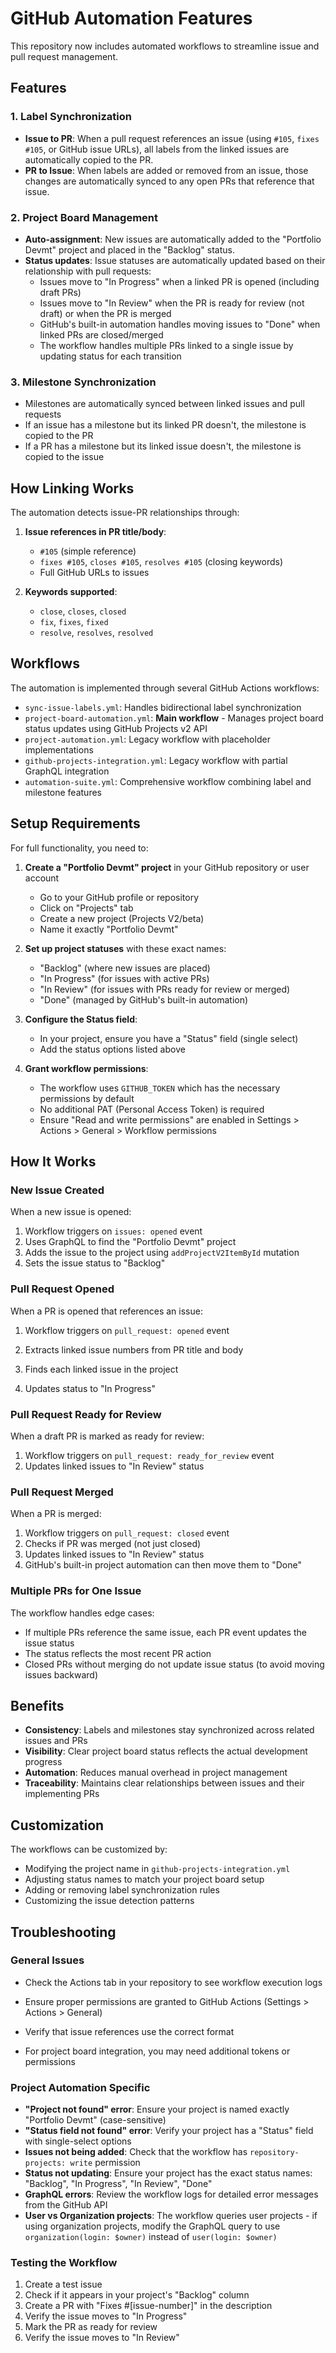 # GitHub Automation Features

This repository now includes automated workflows to streamline issue and pull request management.

## Features

### 1. Label Synchronization

- **Issue to PR**: When a pull request references an issue (using `#105`, `fixes #105`, or GitHub issue URLs), all labels from the linked issues are automatically copied to the PR.
- **PR to Issue**: When labels are added or removed from an issue, those changes are automatically synced to any open PRs that reference that issue.

### 2. Project Board Management

- **Auto-assignment**: New issues are automatically added to the "Portfolio Devmt" project and placed in the "Backlog" status.
- **Status updates**: Issue statuses are automatically updated based on their relationship with pull requests:
  - Issues move to "In Progress" when a linked PR is opened (including draft PRs)
  - Issues move to "In Review" when the PR is ready for review (not draft) or when the PR is merged
  - GitHub's built-in automation handles moving issues to "Done" when linked PRs are closed/merged
  - The workflow handles multiple PRs linked to a single issue by updating status for each transition

### 3. Milestone Synchronization

- Milestones are automatically synced between linked issues and pull requests
- If an issue has a milestone but its linked PR doesn't, the milestone is copied to the PR
- If a PR has a milestone but its linked issue doesn't, the milestone is copied to the issue

## How Linking Works

The automation detects issue-PR relationships through:

1. **Issue references in PR title/body**:
   - `#105` (simple reference)
   - `fixes #105`, `closes #105`, `resolves #105` (closing keywords)
   - Full GitHub URLs to issues

2. **Keywords supported**:
   - `close`, `closes`, `closed`
   - `fix`, `fixes`, `fixed`
   - `resolve`, `resolves`, `resolved`

## Workflows

The automation is implemented through several GitHub Actions workflows:

- `sync-issue-labels.yml`: Handles bidirectional label synchronization
- `project-board-automation.yml`: **Main workflow** - Manages project board status updates using GitHub Projects v2 API
- `project-automation.yml`: Legacy workflow with placeholder implementations
- `github-projects-integration.yml`: Legacy workflow with partial GraphQL integration
- `automation-suite.yml`: Comprehensive workflow combining label and milestone features

## Setup Requirements

For full functionality, you need to:

1. **Create a "Portfolio Devmt" project** in your GitHub repository or user account
   - Go to your GitHub profile or repository
   - Click on "Projects" tab
   - Create a new project (Projects V2/beta)
   - Name it exactly "Portfolio Devmt"

2. **Set up project statuses** with these exact names:
   - "Backlog" (where new issues are placed)
   - "In Progress" (for issues with active PRs)
   - "In Review" (for issues with PRs ready for review or merged)
   - "Done" (managed by GitHub's built-in automation)

3. **Configure the Status field**:
   - In your project, ensure you have a "Status" field (single select)
   - Add the status options listed above

4. **Grant workflow permissions**:
   - The workflow uses `GITHUB_TOKEN` which has the necessary permissions by default
   - No additional PAT (Personal Access Token) is required
   - Ensure "Read and write permissions" are enabled in Settings > Actions > General > Workflow permissions

## How It Works

### New Issue Created



When a new issue is opened:

1. Workflow triggers on `issues: opened` event
2. Uses GraphQL to find the "Portfolio Devmt" project
3. Adds the issue to the project using `addProjectV2ItemById` mutation
4. Sets the issue status to "Backlog"



### Pull Request Opened

When a PR is opened that references an issue:

1. Workflow triggers on `pull_request: opened` event
2. Extracts linked issue numbers from PR title and body

3. Finds each linked issue in the project

4. Updates status to "In Progress"

### Pull Request Ready for Review


When a draft PR is marked as ready for review:


1. Workflow triggers on `pull_request: ready_for_review` event
2. Updates linked issues to "In Review" status

### Pull Request Merged


When a PR is merged:


1. Workflow triggers on `pull_request: closed` event
2. Checks if PR was merged (not just closed)
3. Updates linked issues to "In Review" status
4. GitHub's built-in project automation can then move them to "Done"

### Multiple PRs for One Issue

The workflow handles edge cases:

- If multiple PRs reference the same issue, each PR event updates the issue status
- The status reflects the most recent PR action
- Closed PRs without merging do not update issue status (to avoid moving issues backward)

## Benefits

- **Consistency**: Labels and milestones stay synchronized across related issues and PRs
- **Visibility**: Clear project board status reflects the actual development progress
- **Automation**: Reduces manual overhead in project management
- **Traceability**: Maintains clear relationships between issues and their implementing PRs

## Customization


The workflows can be customized by:

- Modifying the project name in `github-projects-integration.yml`
- Adjusting status names to match your project board setup
- Adding or removing label synchronization rules
- Customizing the issue detection patterns


## Troubleshooting

### General Issues

- Check the Actions tab in your repository to see workflow execution logs
- Ensure proper permissions are granted to GitHub Actions (Settings > Actions > General)
- Verify that issue references use the correct format

- For project board integration, you may need additional tokens or permissions

### Project Automation Specific

- **"Project not found" error**: Ensure your project is named exactly "Portfolio Devmt" (case-sensitive)
- **"Status field not found" error**: Verify your project has a "Status" field with single-select options
- **Issues not being added**: Check that the workflow has `repository-projects: write` permission
- **Status not updating**: Ensure your project has the exact status names: "Backlog", "In Progress", "In Review", "Done"
- **GraphQL errors**: Review the workflow logs for detailed error messages from the GitHub API
- **User vs Organization projects**: The workflow queries user projects - if using organization projects, modify the GraphQL query to use `organization(login: $owner)` instead of `user(login: $owner)`

### Testing the Workflow

1. Create a test issue
2. Check if it appears in your project's "Backlog" column
3. Create a PR with "Fixes #[issue-number]" in the description
4. Verify the issue moves to "In Progress"
5. Mark the PR as ready for review
6. Verify the issue moves to "In Review"
